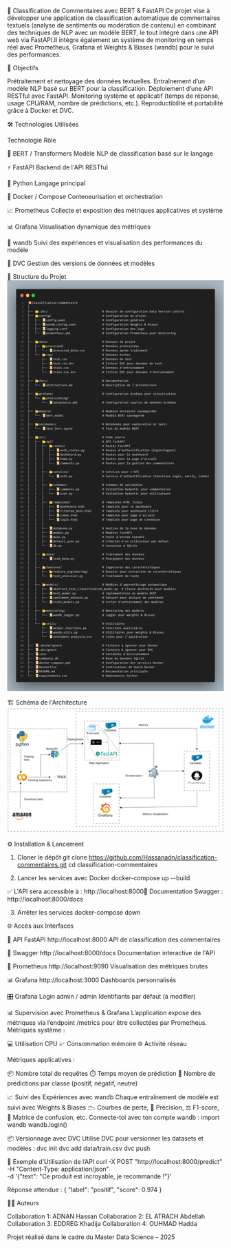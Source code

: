🧠 Classification de Commentaires avec BERT & FastAPI
Ce projet vise à développer une application de classification automatique de commentaires textuels (analyse de sentiments ou modération de contenu) en combinant des techniques de NLP avec un modèle BERT, le tout intégré dans une API web via FastAPI.Il intègre également un système de monitoring en temps réel avec Prometheus, Grafana et Weights & Biases (wandb) pour le suivi des performances.

📌 Objectifs

Prétraitement et nettoyage des données textuelles.
Entraînement d’un modèle NLP basé sur BERT pour la classification.
Déploiement d’une API RESTful avec FastAPI.
Monitoring système et applicatif (temps de réponse, usage CPU/RAM, nombre de prédictions, etc.).
Reproductibilité et portabilité grâce à Docker et DVC.


🛠️ Technologies Utilisées



Technologie
Rôle



🤖 BERT / Transformers
Modèle NLP de classification basé sur le langage


⚡ FastAPI
Backend de l'API RESTful


🐍 Python
Langage principal


🐳 Docker / Compose
Conteneurisation et orchestration


📈 Prometheus
Collecte et exposition des métriques applicatives et système


📊 Grafana
Visualisation dynamique des métriques


🧪 wandb
Suivi des expériences et visualisation des performances du modèle


🧬 DVC
Gestion des versions de données et modèles



📁 Structure du Projet
![Interface de l'application](/docs/STructure.png)

🏗️ Schéma de l'Architecture
![Interface de l'application](/docs/Project%20Architecture.jpg)

⚙️ Installation & Lancement
1. Cloner le dépôt
git clone https://github.com/Hassanadn/classification-commentaires.git
cd classification-commentaires

2. Lancer les services avec Docker
docker-compose up --build

✅ L'API sera accessible à : http://localhost:8000📄 
Documentation Swagger : http://localhost:8000/docs

3. Arrêter les services
docker-compose down


🌐 Accès aux Interfaces


🧠 API FastAPI
http://localhost:8000
API de classification des commentaires


📄 Swagger
http://localhost:8000/docs
Documentation interactive de l'API


📡 Prometheus
http://localhost:9090
Visualisation des métriques brutes


📊 Grafana
http://localhost:3000
Dashboards personnalisés


🎛️ Grafana Login
admin / admin
Identifiants par défaut (à modifier)



📊 Supervision avec Prometheus & Grafana
L’application expose des métriques via l’endpoint /metrics pour être collectées par Prometheus.
Métriques système :

💻 Utilisation CPU
📈 Consommation mémoire
🌐 Activité réseau

Métriques applicatives :

📦 Nombre total de requêtes
⏱️ Temps moyen de prédiction
🧠 Nombre de prédictions par classe (positif, négatif, neutre)


📈 Suivi des Expériences avec wandb
Chaque entraînement de modèle est suivi avec Weights & Biases :📉 Courbes de perte, 🎯 Précision, ⚖️ F1-score, 🔀 Matrice de confusion, etc.
Connecte-toi avec ton compte wandb :
import wandb
wandb.login()


📦 Versionnage avec DVC
Utilise DVC pour versionner les datasets et modèles :
dvc init
dvc add data/train.csv
dvc push


📮 Exemple d’Utilisation de l’API
curl -X POST "http://localhost:8000/predict" \
  -H "Content-Type: application/json" \
  -d '{"text": "Ce produit est incroyable, je recommande !"}'

Réponse attendue :
{
  "label": "positif",
  "score": 0.974
}


👨‍💻 Auteurs

Collaboration 1: ADNAN Hassan
Collaboration 2: EL ATRACH Abdellah
Collaboration 3: EDDREG Khadija
Collaboration 4: OUHMAD Hadda

Projet réalisé dans le cadre du Master Data Science – 2025
